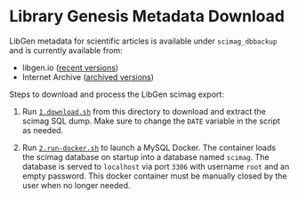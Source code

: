 # Library Genesis Metadata Download

LibGen metadata for scientific articles is available under `scimag_dbbackup` and is currently available from:

+ libgen.io ([recent versions](http://libgen.io/dbdumps/backup_archive/))
+ Internet Archive ([archived versions](https://archive.org/search.php?query=creator%3A%22Library+Genesis%22&sort=-publicdate))

Steps to download and process the LibGen scimag export:

1. Run [`1.download.sh`](1.download.sh) from this directory to download and extract the scimag SQL dump.
Make sure to change the `DATE` variable in the script as needed.

2. Run [`2.run-docker.sh`](2.run-docker.sh) to launch a MySQL Docker.
The container loads the scimag database on startup into a database named `scimag`.
The database is served to `localhost` via port `3306` with username `root` and an empty password.
This docker container must be manually closed by the user when no longer needed.
